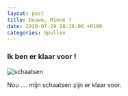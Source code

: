 ```yaml
---
layout: post
title: Douwe, Minne ?
date: 2020-07-29 18:16:00 +0100
categories: Spullen
---
```


### Ik ben er klaar voor !

![schaatsen](http://prisse.net/schaatsen.jpg)

Nou .... mijn schaatsen zijn er klaar voor.